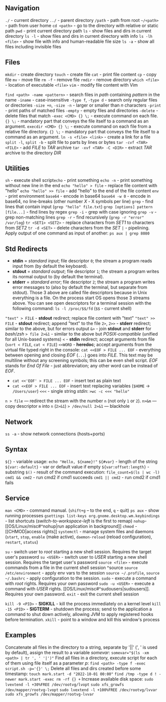 ## Navigation
`./` - current directory
`../` - parent directory
`/path` - path from root
`~/<path>` - path from user home
`cd <path>` - go to the directory with relative or static path
`pwd` - print current directory path
`ls` - show files and dirs in current directory
`ls -l` - show files and dirs in current directory with info
`ls -lh <file>` - show file with info and human-readable file size
`ls -a` - show all files including invisible files
## Files
`mkdir` - create directory
`touch` - create file
`cat` - print file content
`cp` - copy file
`mv` - move file
`rm -f` - remove file
`rmdir` - remove directory
`which <file>` - location of executable `<file>`
`vim` - modify file content with Vim

`find <path> -name <pattern>` - search files in *path* containing *pattern* in the name
	`-iname` - case-insensitive
	`-type f`, `-type d` - search only regular files or directories
	`-size +n`, `-size -n` - larger or smaller than *n* characters
	`-print` - print paths of matched files
	`-empty` - empty files and directories
	`-delete` - delete files that match
	`-exec <CMD> {} \;` - execute command on each file. `{} \;` - mandatory part that conveys the file itself to a command as an argument.
	`execdir <CMD> {} \;` - execute command on each file from a relative file directory. `{} \;` - mandatory part that conveys the file itself to a command as an argument.
`ln -s <file> <link>` - create a link for a file
`split -l`, `split -b` - split file to parts by lines or bytes
`tar -cvf <TAR> <FILE>` - add *FILE* to *TAR* archive
`tar -xvf <TAR> -C <DIR>` - extract *TAR* archive to the directory *DIR*
## Utilities
`sh` - execute shell script`echo` - print something
`echo -n` - print something without new line in the end
`echo "hello" > file` - replace file content with "hello"
`echo "hello" >> file` - add "hello" to the end of the file content
`env` - print environment
`base64` - encode in base64
`base64 -w 0` - encode in base64, no line-breaks (other number *X* - X symbols per line)
`grep` - find lines that contain input (`grep "hello" file.txt`)
`grep [options] pattern [file...]` - find lines by regex
`grep -i` - grep with case ignoring
`grep -v` - grep non-matching lines
`grep -r` - find recursively (`grep -r "error" /var/log`)
`tr <SET1> <SET2>` - replace characters from *SET1* to characters from *SET2*
`tr -d <SET>` - delete characters from the *SET*
`|` - pipelining. Apply output of one command as input of another: `ps aux | grep 8080`

## Std Redirects
- **stdin** = _standard input_; file descriptor `0`; the stream a program reads input from (by default the keyboard).
- **stdout** = _standard output_; file descriptor `1`; the stream a program writes its normal output to (by default the terminal).
- **stderr** = _standard error_; file descriptor `2`; the stream a program writes error messages to (also by default the terminal, but separate from stdout).
Those 3 above are called file descriptors because in Unix everything is a file. On the process start OS opens those 3 streams above. You can see open descriptors for a terminal session with the following command: `ls -l /proc/$$/fd` (`$$` - current shell)

`"text" > FILE` - **stdout** redirect; replace file content with "text"
`"text" >> FILE` - **stdout** redirect; append "text" to the file
`2>`, `2>>` - **stderr** redirect; similar to the above, but for errors output
`&>` - join **stdout** and **stderr** for *bash*/*zsh*
`> file 2>&1` - similar to the above but *POSIX-compatible* (unified for all Unix-based systems)
`<` - **stdin** redirect; accept arguments from file (`sort < FILE`, `cat < FILE`)
`<<WORD` - **heredoc**; accept arguments from the virtual file typed right in the console:
`cat <<EOF > FILE ... EOF` - everything between opening and closing *EOF* (`...`) goes into *FILE*. This text may be multiline without any screening symbols; this can be even shell script. *EOF* stands for *End Of File* - just abbreviation; any other word can be instead of *EOF*.
- `cat <<'EOF' > FILE ... EOF` - insert text as plain text
- `cat <<EOF > FILE ... EOF` - insert text replacing variables (`$HOME` -> `/Users/user`)
`<<<` - single string *stdin*: `>wc -c <<< "hello"`

`n > file` — redirect the stream with the number `n` (not only `1` or `2`).
`n>&m` — copy descriptor `m` into `n` (`2>&1`)
 `> /dev/null 2>&1` — blackhole
## Network
`ss -a` - show network connections (hosts+ports)
## Syntax
`${}` - variable usage: `echo "Hello, ${name}!"`
`${#var}` - length of the string
`${var:-default}` - var or default value if empty
`${var:offset:length}` - substring
`$()` - result of the command execution: `file_count=$(ls | wc -l)`
`cmd1 && cmd2` - run cmd2 if cmd1 succeeds
`cmd1 || cmd2` - run cmd2 if cmd1 fails

## Service
`man <CMD>` - command manual. (`shift+g` – to the end, `q` - quit)
`ps aux` - show running processes
`gsettings list-keys org.gnome.desktop.wm.keybindings` - list shortcuts (*switch-to-workspace-left* is the first to remap)
`nohup`- [[OS/Linux/misc#^nohup|run application in background]]
`chmod` - [[CHMOD|access rights]]
`systemctl` - manage system files and daemons (`start`, `stop`, `enable` (make active), `daemon-reload` (reload configuration), `restart`, `status`)

`su` - switch user to *root* starting a new shell session. Requires the target user's password
`su <USER>` - switch user to *USER* starting a new shell session. Requires the target user's password
`source <file>` - execute commands from a file in the current shell session ^source
`source /etc/environment` - apply env vars to the session
`source ~/.profile`, `source ~/.bashrc` - apply configuration to the session.
`sudo` - execute a command with *root* rights. Requires your own password
`sudo -u <USER>` - execute a command with *USER* rights. [[OS/Linux/misc#^sudousers|sudousers]]. Requires your own password.
`exit` - exit the current shell session

`kill -9 <PID>` - **SIGKILL** - kill the process immediately on a kernel level
`kill -15 <PID>` - **SIGTERM** - shutdown the process; send to the application a command to shut down actively, allowing JVM to apply registered hooks before termination.
`xkill` - point to a window and kill this window's process
## Examples
Concatenate all files in the directory to a string, separate by '||' (', ' is used by default), assign the result to a variable *somevar*:
`somevar="$(ls -xm <path> | tr ', ' '|')"`
Find all files in a directory, execute script for each of them using file itself as a parameter *p*:
`find <path> -type f -exec script.sh -p='{}' \;`
Delete all files and dirs created before some timestamp:
`touch mark.start -d "2022-10-01 00:00"`
`find /tmp -type d ! -newer mark.start -exec rm -rf {} +`
Increase available disk space:
`sudo lvextend -l +30%FREE /dev/rootvg/lvopt`
`sudo xfs_growfs /dev/mapper/rootvg-lvopt`
`sudo lvextend -l +100%FREE /dev/rootvg/lvvar`
`sudo xfs_growfs /dev/mapper/rootvg-lvvar`
